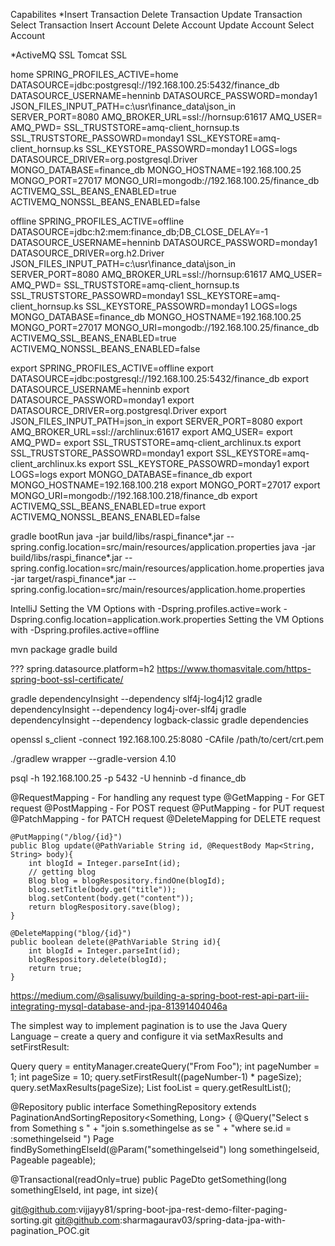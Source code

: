 Capabilites
*Insert Transaction
Delete Transaction
Update Transaction
Select Transaction
Insert Account
Delete Account
Update Account
Select Account

*ActiveMQ SSL
Tomcat SSL

home
SPRING_PROFILES_ACTIVE=home
DATASOURCE=jdbc:postgresql://192.168.100.25:5432/finance_db
DATASOURCE_USERNAME=henninb
DATASOURCE_PASSWORD=monday1
JSON_FILES_INPUT_PATH=c:\usr\finance_data\json_in
SERVER_PORT=8080
AMQ_BROKER_URL=ssl://hornsup:61617
AMQ_USER=
AMQ_PWD=
SSL_TRUSTSTORE=amq-client_hornsup.ts
SSL_TRUSTSTORE_PASSOWRD=monday1
SSL_KEYSTORE=amq-client_hornsup.ks
SSL_KEYSTORE_PASSOWRD=monday1
LOGS=logs
DATASOURCE_DRIVER=org.postgresql.Driver
MONGO_DATABASE=finance_db
MONGO_HOSTNAME=192.168.100.25
MONGO_PORT=27017
MONGO_URI=mongodb://192.168.100.25/finance_db
ACTIVEMQ_SSL_BEANS_ENABLED=true
ACTIVEMQ_NONSSL_BEANS_ENABLED=false

offline
SPRING_PROFILES_ACTIVE=offline
DATASOURCE=jdbc:h2:mem:finance_db;DB_CLOSE_DELAY\=-1
DATASOURCE_USERNAME=henninb
DATASOURCE_PASSWORD=monday1
DATASOURCE_DRIVER=org.h2.Driver
JSON_FILES_INPUT_PATH=c:\usr\finance_data\json_in
SERVER_PORT=8080
AMQ_BROKER_URL=ssl://hornsup:61617
AMQ_USER=
AMQ_PWD=
SSL_TRUSTSTORE=amq-client_hornsup.ts
SSL_TRUSTSTORE_PASSOWRD=monday1
SSL_KEYSTORE=amq-client_hornsup.ks
SSL_KEYSTORE_PASSOWRD=monday1
LOGS=logs
MONGO_DATABASE=finance_db
MONGO_HOSTNAME=192.168.100.25
MONGO_PORT=27017
MONGO_URI=mongodb://192.168.100.25/finance_db
ACTIVEMQ_SSL_BEANS_ENABLED=true
ACTIVEMQ_NONSSL_BEANS_ENABLED=false

export SPRING_PROFILES_ACTIVE=offline
export DATASOURCE=jdbc:postgresql://192.168.100.25:5432/finance_db
export DATASOURCE_USERNAME=henninb
export DATASOURCE_PASSWORD=monday1
export DATASOURCE_DRIVER=org.postgresql.Driver
export JSON_FILES_INPUT_PATH=json_in
export SERVER_PORT=8080
export AMQ_BROKER_URL=ssl://archlinux:61617
export AMQ_USER=
export AMQ_PWD=
export SSL_TRUSTSTORE=amq-client_archlinux.ts
export SSL_TRUSTSTORE_PASSOWRD=monday1
export SSL_KEYSTORE=amq-client_archlinux.ks
export SSL_KEYSTORE_PASSOWRD=monday1
export LOGS=logs
export MONGO_DATABASE=finance_db
export MONGO_HOSTNAME=192.168.100.218
export MONGO_PORT=27017
export MONGO_URI=mongodb://192.168.100.218/finance_db
export ACTIVEMQ_SSL_BEANS_ENABLED=true
export ACTIVEMQ_NONSSL_BEANS_ENABLED=false


gradle bootRun
java -jar build/libs/raspi_finance*.jar --spring.config.location=src/main/resources/application.properties
java -jar build/libs/raspi_finance*.jar --spring.config.location=src/main/resources/application.home.properties
java -jar target/raspi_finance*.jar --spring.config.location=src/main/resources/application.home.properties

IntelliJ
Setting the VM Options with -Dspring.profiles.active=work -Dspring.config.location=application.work.properties
Setting the VM Options with -Dspring.profiles.active=offline

mvn package
gradle build

??? spring.datasource.platform=h2
https://www.thomasvitale.com/https-spring-boot-ssl-certificate/

gradle dependencyInsight --dependency slf4j-log4j12
gradle dependencyInsight --dependency log4j-over-slf4j
gradle dependencyInsight --dependency logback-classic
gradle dependencies

openssl s_client -connect 192.168.100.25:8080 -CAfile /path/to/cert/crt.pem

./gradlew wrapper --gradle-version 4.10

psql -h 192.168.100.25 -p 5432 -U henninb -d finance_db

@RequestMapping - For handling any request type
@GetMapping - For GET request
@PostMapping - For POST request
@PutMapping - for PUT request
@PatchMapping - for PATCH request
@DeleteMapping for DELETE request


    @PutMapping("/blog/{id}")
    public Blog update(@PathVariable String id, @RequestBody Map<String, String> body){
        int blogId = Integer.parseInt(id);
        // getting blog
        Blog blog = blogRespository.findOne(blogId);
        blog.setTitle(body.get("title"));
        blog.setContent(body.get("content"));
        return blogRespository.save(blog);
    }

    @DeleteMapping("blog/{id}")
    public boolean delete(@PathVariable String id){
        int blogId = Integer.parseInt(id);
        blogRespository.delete(blogId);
        return true;
    }

https://medium.com/@salisuwy/building-a-spring-boot-rest-api-part-iii-integrating-mysql-database-and-jpa-81391404046a


The simplest way to implement pagination is to use the Java Query Language – create a query and configure it via setMaxResults and setFirstResult:


Query query = entityManager.createQuery("From Foo");
int pageNumber = 1;
int pageSize = 10;
query.setFirstResult((pageNumber-1) * pageSize); 
query.setMaxResults(pageSize);
List <Foo> fooList = query.getResultList();



@Repository
public interface SomethingRepository extends PaginationAndSortingRepository<Something, Long> {
    @Query("Select s from  Something s "
            + "join s.somethingelse as se "
            + "where se.id = :somethingelseid ")
    Page<Something> findBySomethingElseId(@Param("somethingelseid") long somethingelseid,
                                                                        Pageable pageable);

@Transactional(readOnly=true)
    public PageDto getSomething(long somethingElseId, int page, int size){

git@github.com:vijjayy81/spring-boot-jpa-rest-demo-filter-paging-sorting.git
git@github.com:sharmagaurav03/spring-data-jpa-with-pagination_POC.git